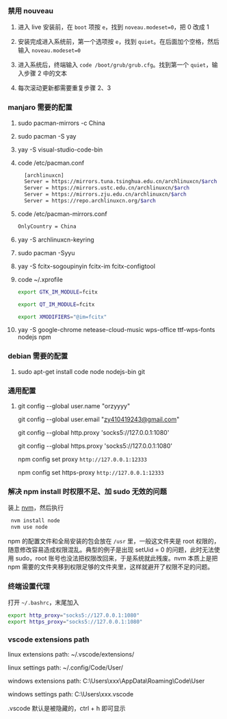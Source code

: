 ### 禁用 nouveau

1. 进入 live 安装前，在 `boot` 项按 `e`，找到 `noveau.modeset=0`，把 0 改成 1

2. 安装完成进入系统前，第一个选项按 `e`，找到 `quiet`。在后面加个空格，然后输入 `noveau.modeset=0`

3. 进入系统后，终端输入 `code /boot/grub/grub.cfg`。找到第一个 `quiet`，输入步骤 2 中的文本

4. 每次滚动更新都需要重复步骤 2、3

### manjaro 需要的配置

1.  sudo pacman-mirrors -c China

2.  sudo pacman -S yay

3.  yay -S visual-studio-code-bin

4.  code /etc/pacman.conf

    ```bash
      [archlinuxcn]
      Server = https://mirrors.tuna.tsinghua.edu.cn/archlinuxcn/$arch
      Server = https://mirrors.ustc.edu.cn/archlinuxcn/$arch
      Server = https://mirrors.zju.edu.cn/archlinuxcn/$arch
      Server = https://repo.archlinuxcn.org/$arch
    ```

5.  code /etc/pacman-mirrors.conf

    ```bash
    OnlyCountry = China
    ```

6.  yay -S archlinuxcn-keyring

7.  sudo pacman -Syyu

8.  yay -S fcitx-sogoupinyin fcitx-im fcitx-configtool

9.  code ~/.xprofile

    ```bash
    export GTK_IM_MODULE=fcitx

    export QT_IM_MODULE=fcitx

    export XMODIFIERS="@im=fcitx"
    ```

10. yay -S google-chrome netease-cloud-music wps-office ttf-wps-fonts nodejs npm

### debian 需要的配置

1. sudo apt-get install code node nodejs-bin git

### 通用配置

1. git config --global user.name "orzyyyy"

   git config --global user.email "zy410419243@gmail.com"

   git config --global http.proxy 'socks5://127.0.0.1:1080'

   git config --global https.proxy 'socks5://127.0.0.1:1080'

   npm config set proxy `http://127.0.0.1:12333`

   npm config set https-proxy `http://127.0.0.1:12333`

### 解决 npm install 时权限不足、加 sudo 无效的问题

装上 [nvm](https://github.com/nvm-sh/nvm#install--update-script)，然后执行

```bash
 nvm install node
 nvm use node
```

npm 的配置文件和全局安装的包会放在 `/usr` 里，一般这文件夹是 root 权限的，随意修改容易造成权限混乱。典型的例子是出现 setUid = 0 的问题，此时无法使用 sudo，root 账号也没法把权限改回来，于是系统就此残废。nvm 本质上是把 npm 需要的文件夹移到权限足够的文件夹里，这样就避开了权限不足的问题。

### 终端设置代理

打开 `~/.bashrc`，末尾加入

```bash
export http_proxy="socks5://127.0.0.1:1080"
export https_proxy="socks5://127.0.0.1:1080"
```

### vscode extensions path

linux extensions path: ~/.vscode/extensions/

linux settings path: ~/.config/Code/User/

windows extensions path: C:\Users\xxx\AppData\Roaming\Code\User

windows settings path: C:\Users\xxx\.vscode

.vscode 默认是被隐藏的，ctrl + h 即可显示

